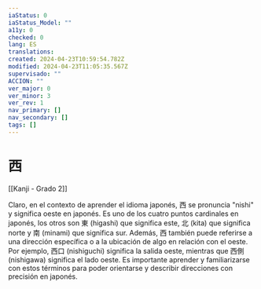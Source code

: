 ```yaml
---
iaStatus: 0
iaStatus_Model: ""
a11y: 0
checked: 0
lang: ES
translations: 
created: 2024-04-23T10:59:54.782Z
modified: 2024-04-23T11:05:35.567Z
supervisado: ""
ACCION: ""
ver_major: 0
ver_minor: 3
ver_rev: 1
nav_primary: []
nav_secondary: []
tags: []
---
```

# 西

[[Kanji - Grado 2]]

Claro, en el contexto de aprender el idioma japonés, 西 se pronuncia "nishi" y significa oeste en japonés. Es uno de los cuatro puntos cardinales en japonés, los otros son 東 (higashi) que significa este, 北 (kita) que significa norte y 南 (minami) que significa sur. Además, 西 también puede referirse a una dirección específica o a la ubicación de algo en relación con el oeste. Por ejemplo, 西口 (nishiguchi) significa la salida oeste, mientras que 西側 (nishigawa) significa el lado oeste. Es importante aprender y familiarizarse con estos términos para poder orientarse y describir direcciones con precisión en japonés.
